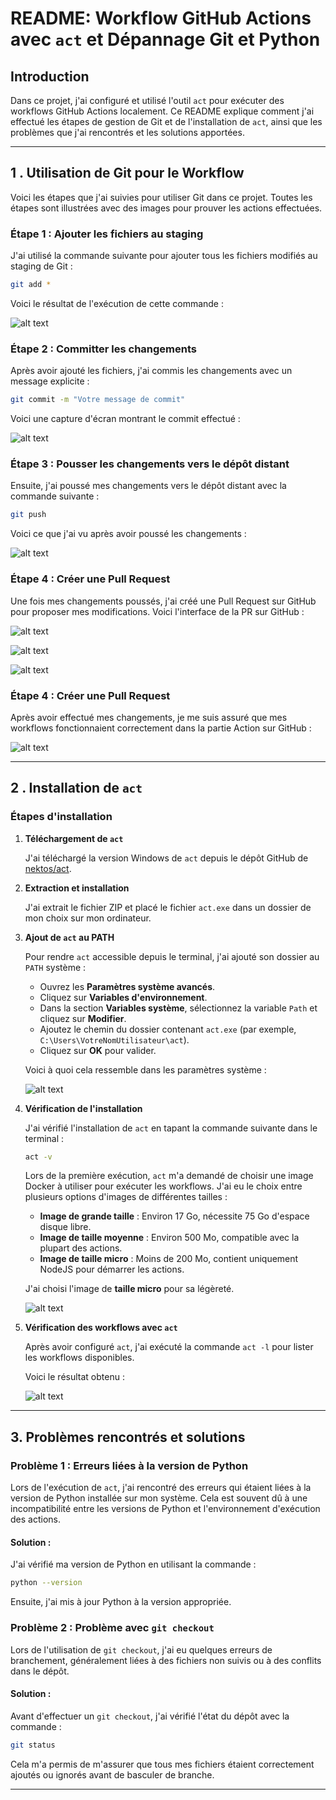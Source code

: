 # README: Workflow GitHub Actions avec `act` et Dépannage Git et Python

## Introduction

Dans ce projet, j'ai configuré et utilisé l'outil `act` pour exécuter des workflows GitHub Actions localement. Ce README explique comment j'ai effectué les étapes de gestion de Git et de l'installation de `act`, ainsi que les problèmes que j'ai rencontrés et les solutions apportées.

---

## 1 . **Utilisation de Git pour le Workflow**

Voici les étapes que j'ai suivies pour utiliser Git dans ce projet. Toutes les étapes sont illustrées avec des images pour prouver les actions effectuées.

### Étape 1 : **Ajouter les fichiers au staging**

J'ai utilisé la commande suivante pour ajouter tous les fichiers modifiés au staging de Git :

```bash
git add *
```

Voici le résultat de l'exécution de cette commande :

![alt text](images/image-1.png)

### Étape 2 : **Committer les changements**

Après avoir ajouté les fichiers, j'ai commis les changements avec un message explicite :

```bash
git commit -m "Votre message de commit"
```

Voici une capture d'écran montrant le commit effectué :

![alt text](images/image-2.png)

### Étape 3 : **Pousser les changements vers le dépôt distant**

Ensuite, j'ai poussé mes changements vers le dépôt distant avec la commande suivante :

```bash
git push
```

Voici ce que j'ai vu après avoir poussé les changements :

![alt text](images/image-3.png)

### Étape 4 : **Créer une Pull Request**

Une fois mes changements poussés, j'ai créé une Pull Request sur GitHub pour proposer mes modifications. Voici l'interface de la PR sur GitHub :

![alt text](images/image-4.png)

![alt text](images/image-5.png)

![alt text](images/image-6.png)


### Étape 4 : **Créer une Pull Request**

Après avoir effectué mes changements, je me suis assuré que mes workflows fonctionnaient correctement dans la partie Action sur GitHub :

![alt text](images/image-7.png)

---

## 2 . **Installation de `act`**

### Étapes d'installation

1. **Téléchargement de `act`**
   
   J'ai téléchargé la version Windows de `act` depuis le dépôt GitHub de [nektos/act](https://github.com/nektos/act/releases).
   
2. **Extraction et installation**
   
   J'ai extrait le fichier ZIP et placé le fichier `act.exe` dans un dossier de mon choix sur mon ordinateur.

3. **Ajout de `act` au PATH**

   Pour rendre `act` accessible depuis le terminal, j'ai ajouté son dossier au `PATH` système :
   
   - Ouvrez les **Paramètres système avancés**.
   - Cliquez sur **Variables d'environnement**.
   - Dans la section **Variables système**, sélectionnez la variable `Path` et cliquez sur **Modifier**.
   - Ajoutez le chemin du dossier contenant `act.exe` (par exemple, `C:\Users\VotreNomUtilisateur\act`).
   - Cliquez sur **OK** pour valider.

   Voici à quoi cela ressemble dans les paramètres système :

   ![alt text](images/image-8.png)

4. **Vérification de l'installation**

   J'ai vérifié l'installation de `act` en tapant la commande suivante dans le terminal :

   ```bash
   act -v
   ```

   Lors de la première exécution, `act` m'a demandé de choisir une image Docker à utiliser pour exécuter les workflows. J'ai eu le choix entre plusieurs options d'images de différentes tailles :

   - **Image de grande taille** : Environ 17 Go, nécessite 75 Go d'espace disque libre.
   - **Image de taille moyenne** : Environ 500 Mo, compatible avec la plupart des actions.
   - **Image de taille micro** : Moins de 200 Mo, contient uniquement NodeJS pour démarrer les actions.

   J'ai choisi l'image de **taille micro** pour sa légèreté.

   ![alt text](images/image-9.png)

5. **Vérification des workflows avec `act`**

   Après avoir configuré `act`, j'ai exécuté la commande `act -l` pour lister les workflows disponibles.

   Voici le résultat obtenu :

   ![alt text](images/image-10.png)

---

## 3. **Problèmes rencontrés et solutions**

### Problème 1 : **Erreurs liées à la version de Python**

Lors de l'exécution de `act`, j'ai rencontré des erreurs qui étaient liées à la version de Python installée sur mon système. Cela est souvent dû à une incompatibilité entre les versions de Python et l'environnement d'exécution des actions.

#### Solution :

J'ai vérifié ma version de Python en utilisant la commande :

```bash
python --version
```

Ensuite, j'ai mis à jour Python à la version appropriée.

### Problème 2 : **Problème avec `git checkout`**

Lors de l'utilisation de `git checkout`, j'ai eu quelques erreurs de branchement, généralement liées à des fichiers non suivis ou à des conflits dans le dépôt.

#### Solution :

Avant d'effectuer un `git checkout`, j'ai vérifié l'état du dépôt avec la commande :

```bash
git status
```

Cela m'a permis de m'assurer que tous mes fichiers étaient correctement ajoutés ou ignorés avant de basculer de branche.

---

